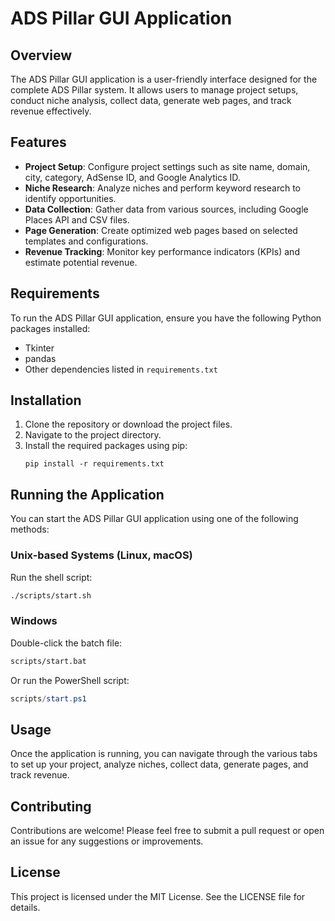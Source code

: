 # ADS Pillar GUI Application

## Overview
The ADS Pillar GUI application is a user-friendly interface designed for the complete ADS Pillar system. It allows users to manage project setups, conduct niche analysis, collect data, generate web pages, and track revenue effectively.

## Features
- **Project Setup**: Configure project settings such as site name, domain, city, category, AdSense ID, and Google Analytics ID.
- **Niche Research**: Analyze niches and perform keyword research to identify opportunities.
- **Data Collection**: Gather data from various sources, including Google Places API and CSV files.
- **Page Generation**: Create optimized web pages based on selected templates and configurations.
- **Revenue Tracking**: Monitor key performance indicators (KPIs) and estimate potential revenue.

## Requirements
To run the ADS Pillar GUI application, ensure you have the following Python packages installed:

- Tkinter
- pandas
- Other dependencies listed in `requirements.txt`

## Installation
1. Clone the repository or download the project files.
2. Navigate to the project directory.
3. Install the required packages using pip:
   ```
   pip install -r requirements.txt
   ```

## Running the Application
You can start the ADS Pillar GUI application using one of the following methods:

### Unix-based Systems (Linux, macOS)
Run the shell script:
```bash
./scripts/start.sh
```

### Windows
Double-click the batch file:
```bash
scripts/start.bat
```
Or run the PowerShell script:
```powershell
scripts/start.ps1
```

## Usage
Once the application is running, you can navigate through the various tabs to set up your project, analyze niches, collect data, generate pages, and track revenue.

## Contributing
Contributions are welcome! Please feel free to submit a pull request or open an issue for any suggestions or improvements.

## License
This project is licensed under the MIT License. See the LICENSE file for details.